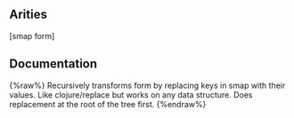 ## Arities
[smap form]

## Documentation
{%raw%}
Recursively transforms form by replacing keys in smap with their
  values.  Like clojure/replace but works on any data structure.  Does
  replacement at the root of the tree first.
{%endraw%}
